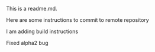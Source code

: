 This is a readme.md.

Here are some instructions to commit to remote repository

I am adding build instructions

Fixed alpha2 bug
